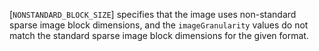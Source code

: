 [`NONSTANDARD_BLOCK_SIZE`] specifies that
the image uses non-standard sparse image block dimensions, and the
`imageGranularity` values do not match the standard sparse image
block dimensions for the given format.